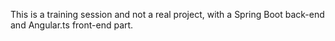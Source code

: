 This is a training session and not a real project, with a Spring Boot back-end and Angular.ts front-end part.
